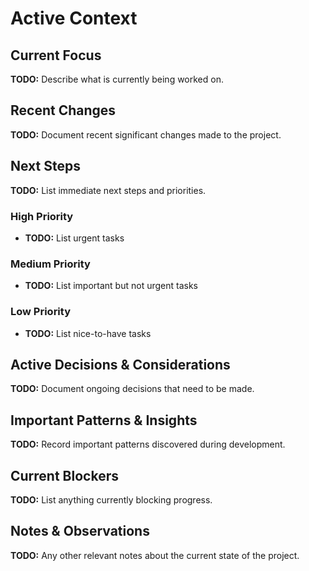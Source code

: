 # Active Context

## Current Focus
**TODO:** Describe what is currently being worked on.

## Recent Changes
**TODO:** Document recent significant changes made to the project.

## Next Steps
**TODO:** List immediate next steps and priorities.

### High Priority
- **TODO:** List urgent tasks

### Medium Priority  
- **TODO:** List important but not urgent tasks

### Low Priority
- **TODO:** List nice-to-have tasks

## Active Decisions & Considerations
**TODO:** Document ongoing decisions that need to be made.

## Important Patterns & Insights
**TODO:** Record important patterns discovered during development.

## Current Blockers
**TODO:** List anything currently blocking progress.

## Notes & Observations
**TODO:** Any other relevant notes about the current state of the project. 